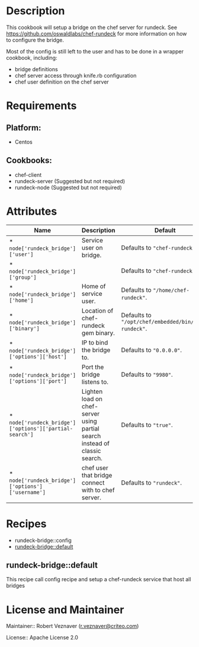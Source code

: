 # Description

This cookbook will setup a bridge on the chef server for rundeck.
See https://github.com/oswaldlabs/chef-rundeck for more information on how to configure the bridge.

Most of the config is still left to the user and has to be done in a wrapper cookbook, including:
- bridge definitions
- chef server access through knife.rb configuration
- chef user definition on the chef server

# Requirements

## Platform:

* Centos

## Cookbooks:

* chef-client
* rundeck-server (Suggested but not required)
* rundeck-node (Suggested but not required)

# Attributes

Name | Description | Default
-----|-------------|--------
* `node['rundeck_bridge']['user']` | Service user on bridge. |Defaults to `"chef-rundeck"`.
* `node['rundeck_bridge']['group']` |  |Defaults to `"chef-rundeck"`.
* `node['rundeck_bridge']['home']` | Home of service user. |Defaults to `"/home/chef-rundeck"`.
* `node['rundeck_bridge']['binary']` | Location of chef-rundeck gem binary. |Defaults to `"/opt/chef/embedded/bin/chef-rundeck"`.
* `node['rundeck_bridge']['options']['host']` | IP to bind the bridge to. |Defaults to `"0.0.0.0"`.
* `node['rundeck_bridge']['options']['port']` | Port the bridge listens to. |Defaults to `"9980"`.
* `node['rundeck_bridge']['options']['partial-search']` | Lighten load on chef-server using partial search instead of classic search. |Defaults to `"true"`.
* `node['rundeck_bridge']['options']['username']` | chef user that bridge connect with to chef server. |Defaults to `"rundeck"`.

# Recipes

* rundeck-bridge::config
* [rundeck-bridge::default](#rundeck-bridgedefault)

## rundeck-bridge::default

This recipe call config recipe and setup a chef-rundeck service that host all bridges

# License and Maintainer

Maintainer:: Robert Veznaver (<r.veznaver@criteo.com>)

License:: Apache License 2.0
